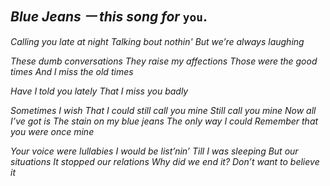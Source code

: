 ## _Blue Jeans ㅡ this song for_ `you`.

_Calling you late at night
Talking bout nothin'
But we’re always laughing_

_These dumb conversations
They raise my affections
Those were the good times
And I miss the old times_

_Have I told you lately
That I miss you badly_

_Sometimes I wish
That I could still call you mine
Still call you mine
Now all I’ve got is
The stain on my blue jeans
The only way I could
Remember that you were once mine_

_Your voice were lullabies
I would be list’nin’
Till I was sleeping
But our situations
It stopped our relations
Why did we end it?
Don’t want to believe it_
